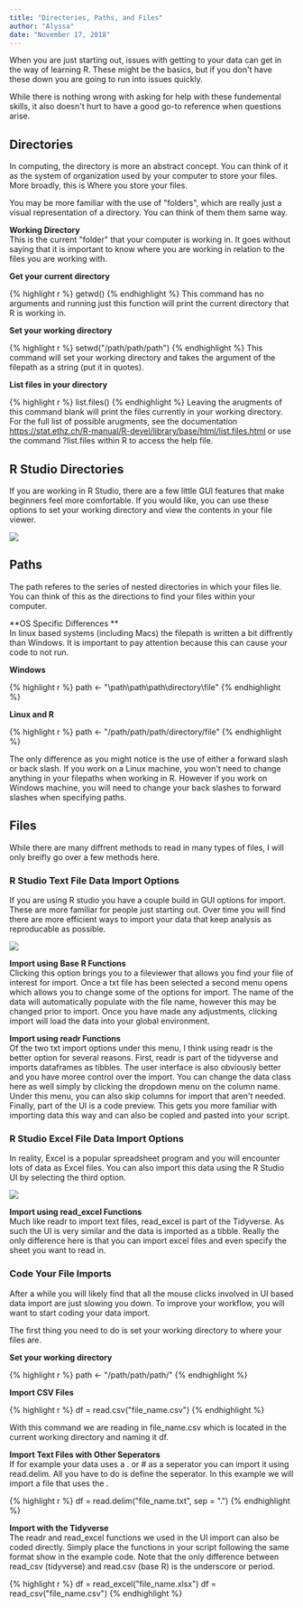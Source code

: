 ```yaml
---
title: "Directories, Paths, and Files"
author: "Alyssa"
date: "November 17, 2018"
---
```




When you are just starting out, issues with getting to your data can get in the way of learning R. These might be the basics, but if you don't have these down you are going to run into issues quickly.  

While there is nothing wrong with asking for help with these fundemental skills, it also doesn't hurt to have a good go-to reference when questions arise.

## Directories  

In computing, the directory is more an abstract concept. You can think of it as the system of organization used by your computer to store your files. More broadly, this is Where you store your files.  
  
You may be more familiar with the use of "folders", which are really just a visual representation of a directory. You can think of them them same way. 

**Working Directory**  
This is the current "folder" that your computer is working in. It goes without saying that it is important to know where you are working in relation to the files you are working with. 

**Get your current directory**  

{% highlight r %}
getwd()
{% endhighlight %}
This command has no arguments and running just this function will print the current directory that R is working in.  

**Set your working directory**  

{% highlight r %}
setwd("/path/path/path")
{% endhighlight %}
This command will set your working directory and takes the argument of the filepath as a string (put it in quotes).

**List files in your directory**  

{% highlight r %}
list.files()
{% endhighlight %}
Leaving the arugments of this command blank will print the files currently in your working directory. For the full list of possible arugments, see the documentation <https://stat.ethz.ch/R-manual/R-devel/library/base/html/list.files.html> or use the command ?list.files within R to access the help file.

## R Studio Directories  
If you are working in R Studio, there are a few little GUI features that make beginners feel more comfortable. If you would like, you can use these options to set your working directory and view the contents in your file viewer.

![](https://i.imgur.com/9jVVpIg.jpg)


## Paths  

The path referes to the series of nested directories in which your files lie. You can think of this as the directions to find your files within your computer.

**OS Specific Differences **  
In linux based systems (including Macs) the filepath is written a bit diffrently than Windows. It is important to pay attention because this can cause your code to not run.

**Windows**

{% highlight r %}
path <- "\path\path\path\directory\file"
{% endhighlight %}

**Linux and R**

{% highlight r %}
path <- "/path/path/path/directory/file"
{% endhighlight %}

The only difference as you might notice is the use of either a forward slash or back slash. If you work on a Linux machine, you won't need to change anything in your filepaths when working in R. However if you work on Windows machine, you will need to change your back slashes to forward slashes when specifying paths. 

## Files  
While there are many diffrent methods to read in many types of files, I will only breifly go over a few methods here.

### R Studio Text File Data Import Options
If you are using R studio you have a couple build in GUI options for import. These are more familiar for people just starting out. Over time you will find there are more efficient ways to import your data that keep analysis as reproducable as possible.

![](https://i.imgur.com/rIRkBwX.jpg?1)  

**Import using Base R Functions**  
Clicking this option brings you to a fileviewer that allows you find your file of interest for import. Once a txt file has been selected a second menu opens which allows you to change some of the options for import. The name of the data will automatically populate with the file name, however this may be changed prior to import. Once you have made any adjustments, clicking import will load the data into your global environment.  

**Import using readr Functions**  
Of the two txt import options under this menu, I think using readr is the better option for several reasons. First, readr is part of the tidyverse and imports dataframes as tibbles. The user interface is also obviously better and you have moree control over the import. You can change the data class here as well simply by clicking the dropdown menu on the column name. Under this menu, you can also skip columns for import that aren't needed. Finally, part of the UI is a code preview. This gets you more familiar with importing data this way and can also be copied and pasted into your script.  

### R Studio Excel File Data Import Options
In reality, Excel is a popular spreadsheet program and you will encounter lots of data as Excel files. You can also import this data using the R Studio UI by selecting the third option. 

![](https://i.imgur.com/oU23rZo.jpg)  

**Import using read_excel Functions**  
Much like readr to import text files, read_excel is part of the Tidyverse. As such the UI is very similar and the data is imported as a tibble. Really the only difference here is that you can import excel files and even specify the sheet you want to read in.  

### Code Your File Imports   
After a while you will likely find that all the mouse clicks involved in UI based data import are just slowing you down. To improve your workflow, you will want to start coding your data import.  

The first thing you need to do is set your working directory to where your files are.  

**Set your working directory**

{% highlight r %}
path <- "/path/path/path/"
{% endhighlight %}


**Import CSV Files**  


{% highlight r %}
df = read.csv("file_name.csv")
{% endhighlight %}

With this command we are reading in file_name.csv which is located in the current working directory and naming it df.

**Import Text Files with Other Seperators**  
If for example your data uses a . or # as a seperator you can import it using read.delim. All you have to do is define the seperator. In this example we will import a file that uses the .  


{% highlight r %}
df = read.delim("file_name.txt", sep = ".")
{% endhighlight %}

**Import with the Tidyverse**  
The readr and read_excel functions we used in the UI import can also be coded directly. Simply place the functions in your script following the same format show in the example code. Note that the only difference between read_csv (tidyverse) and read.csv (base R) is the underscore or period.  


{% highlight r %}
df = read_excel("file_name.xlsx")
df = read_csv("file_name.csv")
{% endhighlight %}

